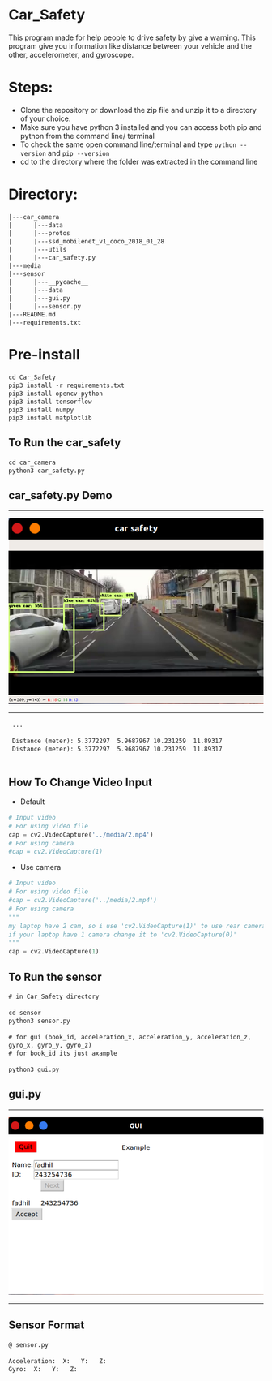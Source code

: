 # Car_Safety
This program made for help people to drive safety by give a warning. 
This program give you information like distance between your vehicle and the other, accelerometer, and gyroscope.

# Steps:
* Clone the repository or download the zip file and unzip it to a directory of your choice.
* Make sure you have python 3 installed and you can access both pip and python from the command line/ terminal
* To check the same open command line/terminal and type `python --version` and `pip --version`
* cd to the directory where the folder was extracted in the command line

# Directory:

```
|---car_camera
|      |---data
|      |---protos
|      |---ssd_mobilenet_v1_coco_2018_01_28
|      |---utils
|      |---car_safety.py
|---media
|---sensor
|      |---__pycache__
|      |---data
|      |---gui.py
|      |---sensor.py
|---README.md
|---requirements.txt

```

# Pre-install
 ```
 cd Car_Safety
 pip3 install -r requirements.txt
 pip3 install opencv-python
 pip3 install tensorflow  
 pip3 install numpy
 pip3 install matplotlib

 ```

## To Run the car_safety 
 ```
 cd car_camera
 python3 car_safety.py
 
 ```

## car_safety.py Demo

---

<p align="center">
  <img src="/media/demo.png">
</p>

---

```
 ...

 Distance (meter): 5.3772297  5.9687967 10.231259  11.89317
 Distance (meter): 5.3772297  5.9687967 10.231259  11.89317
 
```

## How To Change Video Input

* Default

```python
# Input video
# For using video file
cap = cv2.VideoCapture('../media/2.mp4')
# For using camera
#cap = cv2.VideoCapture(1)

```

* Use camera

```python
# Input video
# For using video file
#cap = cv2.VideoCapture('../media/2.mp4')
# For using camera
"""
my laptop have 2 cam, so i use 'cv2.VideoCapture(1)' to use rear camera,
if your laptop have 1 camera change it to 'cv2.VideoCapture(0)'
"""
cap = cv2.VideoCapture(1)

```

## To Run the sensor 
 ```
 # in Car_Safety directory

 cd sensor
 python3 sensor.py

 # for gui (book_id, acceleration_x, acceleration_y, acceleration_z, gyro_x, gyro_y, gyro_z)
 # for book_id its just axample 

 python3 gui.py

 ```

## gui.py 

---

<p align="center">
  <img src="/media/gui.png">
</p>

---

## Sensor Format
 ```
 @ sensor.py

 Acceleration:  X:   Y:   Z: 
 Gyro:  X:   Y:   Z:
 ```



